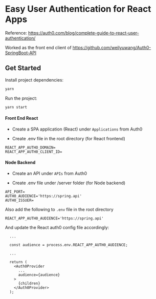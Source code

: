 # Easy User Authentication for React Apps

Reference: https://auth0.com/blog/complete-guide-to-react-user-authentication/

Worked as the front end client of https://github.com/weilyuwang/Auth0-SpringBoot-API

## Get Started

Install project dependencies:

```bash
yarn
```

Run the project:

```bash
yarn start
```

#### Front End React

- Create a SPA application (React) under `Applications` from Auth0

- Create .env file in the root directory (for React frontend)

```
REACT_APP_AUTHO_DOMAIN=
REACT_APP_AUTH0_CLIENT_ID=
```

#### Node Backend

- Create an API under `APIs` from Auth0

- Create .env file under /server folder (for Node backend)

```
API_PORT=
AUTH0_AUDIENCE='https://spring.api'
AUTH0_ISSUER=
```

Also add the following to `.env` file in the root directory

```
REACT_APP_AUTH0_AUDIENCE='https://spring.api'
```

And update the React auth0 config file accordingly:

```
  ...

  const audience = process.env.REACT_APP_AUTH0_AUDIENCE;

  ...

  return (
    <Auth0Provider
      ...
      audience={audience}
    >
      {children}
    </Auth0Provider>
  );
```
